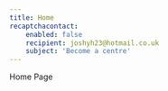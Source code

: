 ```yaml
---
title: Home
recaptchacontact:
    enabled: false
    recipient: joshyh23@hotmail.co.uk
    subject: 'Become a centre'
---
```


Home Page